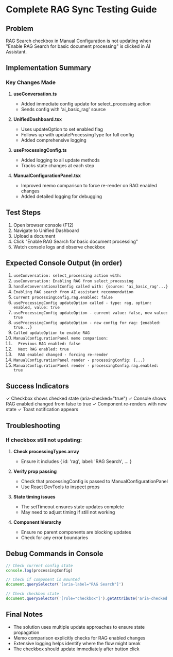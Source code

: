 # Complete RAG Sync Testing Guide

## Problem
RAG Search checkbox in Manual Configuration is not updating when "Enable RAG Search for basic document processing" is clicked in AI Assistant.

## Implementation Summary

### Key Changes Made

1. **useConversation.ts**
   - Added immediate config update for select_processing action
   - Sends config with 'ai_basic_rag' source

2. **UnifiedDashboard.tsx**
   - Uses updateOption to set enabled flag
   - Follows up with updateProcessingType for full config
   - Added comprehensive logging

3. **useProcessingConfig.ts**
   - Added logging to all update methods
   - Tracks state changes at each step

4. **ManualConfigurationPanel.tsx**
   - Improved memo comparison to force re-render on RAG enabled changes
   - Added detailed logging for debugging

## Test Steps

1. Open browser console (F12)
2. Navigate to Unified Dashboard
3. Upload a document
4. Click "Enable RAG Search for basic document processing"
5. Watch console logs and observe checkbox

## Expected Console Output (in order)

1. `useConversation: select_processing action with:`
2. `useConversation: Enabling RAG from select_processing`
3. `handleConversationalConfig called with: {source: 'ai_basic_rag'...}`
4. `Enabling RAG search from AI assistant recommendation`
5. `Current processingConfig.rag.enabled: false`
6. `useProcessingConfig updateOption called - type: rag, option: enabled, value: true`
7. `useProcessingConfig updateOption - current value: false, new value: true`
8. `useProcessingConfig updateOption - new config for rag: {enabled: true...}`
9. `Called updateOption to enable RAG`
10. `ManualConfigurationPanel memo comparison:`
11. `  Previous RAG enabled: false`
12. `  Next RAG enabled: true`
13. `  RAG enabled changed - forcing re-render`
14. `ManualConfigurationPanel render - processingConfig: {...}`
15. `ManualConfigurationPanel render - processingConfig.rag.enabled: true`

## Success Indicators

✓ Checkbox shows checked state (aria-checked="true")
✓ Console shows RAG enabled changed from false to true
✓ Component re-renders with new state
✓ Toast notification appears

## Troubleshooting

### If checkbox still not updating:

1. **Check processingTypes array**
   - Ensure it includes { id: 'rag', label: 'RAG Search', ... }

2. **Verify prop passing**
   - Check that processingConfig is passed to ManualConfigurationPanel
   - Use React DevTools to inspect props

3. **State timing issues**
   - The setTimeout ensures state updates complete
   - May need to adjust timing if still not working

4. **Component hierarchy**
   - Ensure no parent components are blocking updates
   - Check for any error boundaries

## Debug Commands in Console

```javascript
// Check current config state
console.log(processingConfig)

// Check if component is mounted
document.querySelector('[aria-label="RAG Search"]')

// Check checkbox state
document.querySelector('[role="checkbox"]').getAttribute('aria-checked')
```

## Final Notes

- The solution uses multiple update approaches to ensure state propagation
- Memo comparison explicitly checks for RAG enabled changes
- Extensive logging helps identify where the flow might break
- The checkbox should update immediately after button click